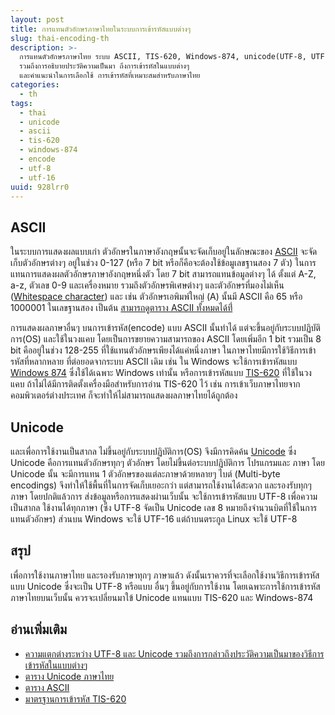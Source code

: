 ```yaml
---
layout: post
title: การแทนตัวอักษรภาษาไทยในระบบการเข้ารหัสแบบต่างๆ
slug: thai-encoding-th
description: >-
  การแทนตัวอักษรภาษาไทย ระบบ ASCII, TIS-620, Windows-874, unicode(UTF-8, UTF-16)
  รวมถึงการอธิบายประวัติความเป็นมา ถึงการเข้ารหัสในแบบต่างๆ
  และคำแนะนำในการเลือกใช้ การเข้ารหัสที่เหมาะสมสำหรับภาษาไทย
categories:
  - th
tags:
  - thai
  - unicode
  - ascii
  - tis-620
  - windows-874
  - encode
  - utf-8
  - utf-16
uuid: 928lrr0
---
```


## ASCII

ในระบบการแสดงผลแบบเก่า ตัวอักษรในภาษาอังกฤษนั้นจะจัดเก็บอยู่ในลักษณะของ [ASCII](http://en.wikipedia.org/wiki/ASCII) จะจัดเก็บตัวอักษรต่างๆ อยู่ในช่วง 0-127 (หรือ 7 bit หรือก็คือจะต้องใช้ข้อมูเลขฐานสอง 7 ตัว) ในการแทนการแสดงผลตัวอักษรภาษาอังกฤษหนึ่งตัว โดย 7 bit สามารถแทนข้อมูลต่างๆ ได้ ตั้งแต่ A-Z, a-z, ตัวเลข 0-9 และเครื่องหมาย รวมถึงตัวอักษรพิเศษต่างๆ และตัวอักษรที่มองไม่เห็น ([Whitespace character](http://en.wikipedia.org/wiki/Whitespace_character)) และ เช่น ตัวอักษรเอพิมพ์ใหญ่ (A) นั้นมี ASCII คือ 65 หรือ 1000001 ในเลขฐานสอง เป็นต้น [สามารถดูตาราง ASCII ทั้งหมดได้ที่่](http://www.ascii-code.com/) 

การแสดงผลภาษาอื่นๆ บนการเข้ารหัส(encode) แบบ ASCII นั้นทำได้ แต่จะขึ้นอยู่กับระบบปฏิบัติการ(OS) และใช้ในวงแคบ โดยเป็นการขยายความสามารถของ ASCII โดยเพิ่มอีก 1 bit รวมเป็น 8 bit คืออยู่ในช่วง 128-255 ที่ใช้แทนตัวอักษรเพียงได้แค่หนึ่งภาษา ในภาษาไทยมีการใช้วิธีการเข้ารหัสที่หลากหลาย ที่ต่อยอดจากระบบ ASCII เดิม เช่น ใน Windows จะใช้การเข้ารหัสแบบ [Windows 874](https://msdn.microsoft.com/en-us/goglobal/cc305142.aspx) ซึ่งใช้ได้เฉพาะ Windows เท่านั้น หรือการเข้ารหัสแบบ [TIS-620](http://www.nectec.or.th/it-standards/std620/std620.htm) ที่ใช้ในวงแคบ ถ้าไม่ได้มีการติดตั้งเครื่องมือสำหรับการอ่าน TIS-620 ไว้ เช่น การเข้าเว็บภาษาไทยจากคอมพิวเตอร์ต่างประเทศ ก็จะทำให้ไม่สามารถแสดงผลภาษาไทยได้ถูกต้อง

## Unicode

และเพื่อการใช้งานเป็นสากล ไม่ขึ้นอยู่กับระบบปฏิบัติการ(OS) จึงมีการคิดค้น [Unicode](http://www.unicode.org/standard/WhatIsUnicode.html) ซึ่ง Unicode คือการแทนตัวอักษรทุกๆ ตัวอักษร โดยไม่ขึ้นต่อระบบปฏิบัติการ โปรแกรมและ ภาษา โดย Unicode นั้น จะมีการแทน 1 ตัวอักษรของแต่ละภาษาด้วยหลายๆ ไบต์ (Multi-byte encodings) จึงทำให้ใช้พื้นที่ในการจัดเก็บเยอะกว่า แต่สามารถใช้งานได้สะดวก และรองรับทุกๆ ภาษา โดยปกติแล้วการ ส่งข้อมูลหรือการแสดงผ่านเว็บนั้น จะใช้การเข้ารหัสแบบ UTF-8 เพื่อความเป็นสากล ใช้งานได้ทุกภาษา (ซึ่ง UTF-8 จัดเป็น Unicode เลข 8 หมายถึงจำนวนบิตที่ใช้ในการแทนตัวอักษร) ส่วนบน Windows จะใช้ UTF-16 แต่ถ้าบนตระกูล Linux จะใช้ UTF-8

## สรุป

เพื่อการใช้งานภาษาไทย และรองรับภาษาทุกๆ ภาษาแล้ว ดังนั้นเราควรที่จะเลือกใช้งานวิธีการเข้ารหัสแบบ Unicode ซึ่งจะเป็น UTF-8 หรือแบบ อื่นๆ ขึ้นอยู่กับการใช้งาน โดยเฉพาะการใช้การเข้ารหัสภาษาไทยบนเว็บนั้น ควรจะเปลี่ยนมาใข้ Unicode แทนแบบ TIS-620 และ Windows-874

## อ่านเพิ่มเติม
- [ความแตกต่างระหว่าง UTF-8 และ Unicode รวมถึงการกล่าวถึงประวัติความเป็นมาของวิธีการเข้ารหัสในแบบต่างๆ ](http://stackoverflow.com/a/643810)
- [ตาราง Unicode ภาษาไทย](http://unicode-table.com/th/)
- [ตาราง ASCII](http://www.ascii-code.com/)
- [มาตรฐานการเข้ารหัส TIS-620](http://www.nectec.or.th/it-standards/std620/std620.htm)
